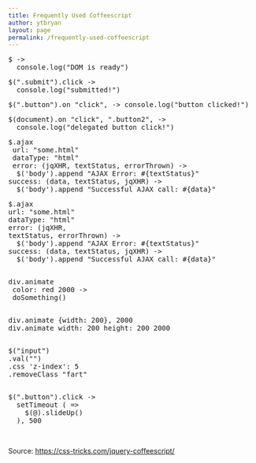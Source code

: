 ```yaml
---
title: Frequently Used Coffeescript
author: ytbryan
layout: page
permalink: /frequently-used-coffeescript
---
```

<pre class="lang:default decode:true">$ -&gt;
  console.log("DOM is ready")</pre>

<pre class="lang:default decode:true ">$(".submit").click -&gt;
  console.log("submitted!")</pre>

<pre class="lang:default decode:true">$(".button").on "click", -&gt; console.log("button clicked!")</pre>

<pre class="lang:default decode:true  ">$(document).on "click", ".button2", -&gt;
  console.log("delegated button click!")
</pre>

<pre rel="CoffeeScript" class="language-javascript">$.ajax
 url: "some.html"
 dataType: "html"
 error: (jqXHR, textStatus, errorThrown) -&gt;
  $('body').append "AJAX Error: #{textStatus}"
success: (data, textStatus, jqXHR) -&gt;
  $('body').append "Successful AJAX call: #{data}"</pre>

<pre class="lang:default decode:true">$.ajax
url: "some.html"
dataType: "html"
error: (jqXHR,
textStatus, errorThrown) -&gt;
  $('body').append "AJAX Error: #{textStatus}"
success: (data, textStatus, jqXHR) -&gt;
  $('body').append "Successful AJAX call: #{data}"

</pre>

<pre class="lang:default decode:true  ">div.animate
 color: red 2000 -&gt;
 doSomething()

</pre>

<pre class="lang:default decode:true">div.animate {width: 200}, 2000
div.animate width: 200 height: 200 2000

</pre>

<pre class="lang:default decode:true">$("input")
.val("")
.css 'z-index': 5
.removeClass "fart"

</pre>

<pre class="lang:default decode:true ">$(".button").click -&gt;
  setTimeout ( =&gt;
    $(@).slideUp()
  ), 500</pre>

&nbsp;

Source: https://css-tricks.com/jquery-coffeescript/

